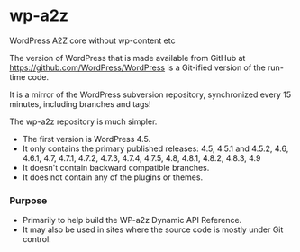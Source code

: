 # wp-a2z
WordPress A2Z core without wp-content etc


The version of WordPress that is made available from GitHub at https://github.com/WordPress/WordPress is a 
Git-ified version of the run-time code.

It is a mirror of the WordPress subversion repository, synchronized every 15 minutes, including branches and tags! 

The wp-a2z repository is much simpler. 

- The first version is WordPress 4.5.
- It only contains the primary published releases: 4.5, 4.5.1 and 4.5.2, 4.6, 4.6.1, 4.7, 4.7.1, 4.7.2, 4.7.3, 4.7.4, 4.7.5, 4.8, 4.8.1, 4.8.2, 4.8.3, 4.9
- It doesn't contain backward compatible branches.
- It does not contain any of the plugins or themes.


### Purpose
- Primarily to help build the WP-a2z Dynamic API Reference.
- It may also be used in sites where the source code is mostly under Git control.




